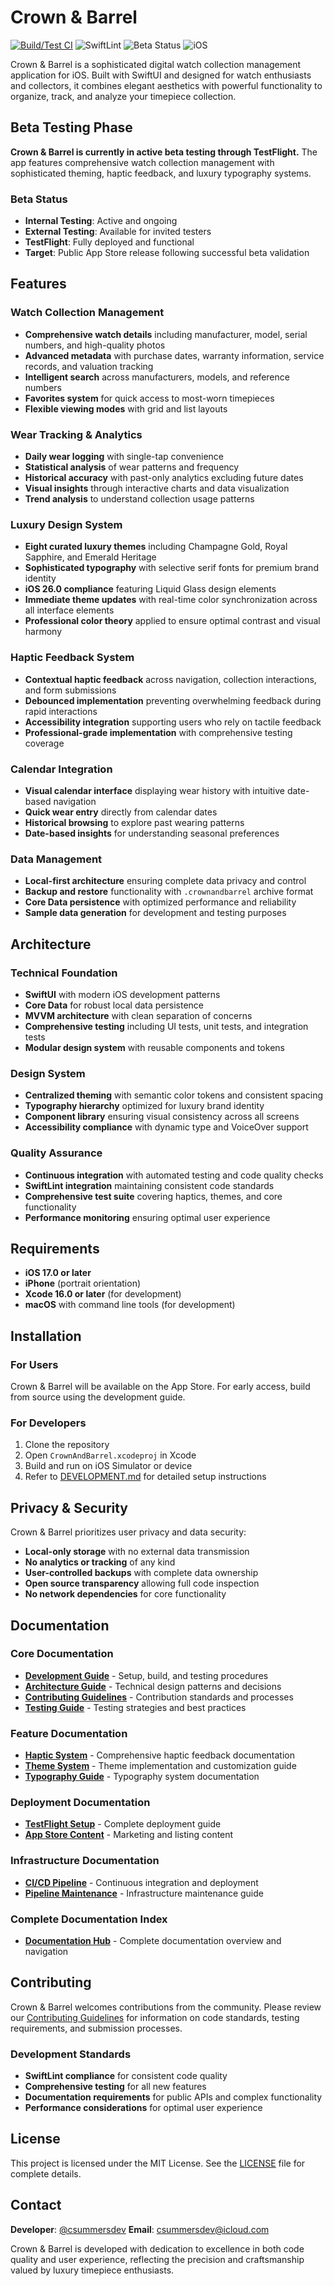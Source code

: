 # Crown & Barrel

[![Build/Test CI](https://github.com/csummers-dev/crownandbarrel-ios/actions/workflows/ci.yml/badge.svg)](https://github.com/csummers-dev/crownandbarrel-ios/actions/workflows/ci.yml)
![SwiftLint](https://img.shields.io/badge/lint-SwiftLint-FA7343?logo=swift)
![Beta Status](https://img.shields.io/badge/status-Beta%20Testing-orange?logo=testflight)
![iOS](https://img.shields.io/badge/iOS-26.0+-blue?logo=ios)

Crown & Barrel is a sophisticated digital watch collection management application for iOS. Built with SwiftUI and designed for watch enthusiasts and collectors, it combines elegant aesthetics with powerful functionality to organize, track, and analyze your timepiece collection.

## Beta Testing Phase

**Crown & Barrel is currently in active beta testing through TestFlight.** The app features comprehensive watch collection management with sophisticated theming, haptic feedback, and luxury typography systems.

### Beta Status
- **Internal Testing**: Active and ongoing
- **External Testing**: Available for invited testers
- **TestFlight**: Fully deployed and functional
- **Target**: Public App Store release following successful beta validation

## Features

### Watch Collection Management
- **Comprehensive watch details** including manufacturer, model, serial numbers, and high-quality photos
- **Advanced metadata** with purchase dates, warranty information, service records, and valuation tracking
- **Intelligent search** across manufacturers, models, and reference numbers
- **Favorites system** for quick access to most-worn timepieces
- **Flexible viewing modes** with grid and list layouts

### Wear Tracking & Analytics
- **Daily wear logging** with single-tap convenience
- **Statistical analysis** of wear patterns and frequency
- **Historical accuracy** with past-only analytics excluding future dates
- **Visual insights** through interactive charts and data visualization
- **Trend analysis** to understand collection usage patterns

### Luxury Design System
- **Eight curated luxury themes** including Champagne Gold, Royal Sapphire, and Emerald Heritage
- **Sophisticated typography** with selective serif fonts for premium brand identity
- **iOS 26.0 compliance** featuring Liquid Glass design elements
- **Immediate theme updates** with real-time color synchronization across all interface elements
- **Professional color theory** applied to ensure optimal contrast and visual harmony

### Haptic Feedback System
- **Contextual haptic feedback** across navigation, collection interactions, and form submissions
- **Debounced implementation** preventing overwhelming feedback during rapid interactions
- **Accessibility integration** supporting users who rely on tactile feedback
- **Professional-grade implementation** with comprehensive testing coverage

### Calendar Integration
- **Visual calendar interface** displaying wear history with intuitive date-based navigation
- **Quick wear entry** directly from calendar dates
- **Historical browsing** to explore past wearing patterns
- **Date-based insights** for understanding seasonal preferences

### Data Management
- **Local-first architecture** ensuring complete data privacy and control
- **Backup and restore** functionality with `.crownandbarrel` archive format
- **Core Data persistence** with optimized performance and reliability
- **Sample data generation** for development and testing purposes

## Architecture

### Technical Foundation
- **SwiftUI** with modern iOS development patterns
- **Core Data** for robust local data persistence
- **MVVM architecture** with clean separation of concerns
- **Comprehensive testing** including UI tests, unit tests, and integration tests
- **Modular design system** with reusable components and tokens

### Design System
- **Centralized theming** with semantic color tokens and consistent spacing
- **Typography hierarchy** optimized for luxury brand identity
- **Component library** ensuring visual consistency across all screens
- **Accessibility compliance** with dynamic type and VoiceOver support

### Quality Assurance
- **Continuous integration** with automated testing and code quality checks
- **SwiftLint integration** maintaining consistent code standards
- **Comprehensive test suite** covering haptics, themes, and core functionality
- **Performance monitoring** ensuring optimal user experience

## Requirements

- **iOS 17.0 or later**
- **iPhone** (portrait orientation)
- **Xcode 16.0 or later** (for development)
- **macOS** with command line tools (for development)

## Installation

### For Users
Crown & Barrel will be available on the App Store. For early access, build from source using the development guide.

### For Developers
1. Clone the repository
2. Open `CrownAndBarrel.xcodeproj` in Xcode
3. Build and run on iOS Simulator or device
4. Refer to [DEVELOPMENT.md](DEVELOPMENT.md) for detailed setup instructions

## Privacy & Security

Crown & Barrel prioritizes user privacy and data security:

- **Local-only storage** with no external data transmission
- **No analytics or tracking** of any kind
- **User-controlled backups** with complete data ownership
- **Open source transparency** allowing full code inspection
- **No network dependencies** for core functionality

## Documentation

### Core Documentation
- **[Development Guide](DEVELOPMENT.md)** - Setup, build, and testing procedures
- **[Architecture Guide](ARCHITECTURE.md)** - Technical design patterns and decisions
- **[Contributing Guidelines](CONTRIBUTING.md)** - Contribution standards and processes
- **[Testing Guide](TESTING.md)** - Testing strategies and best practices

### Feature Documentation
- **[Haptic System](docs/haptics/README.md)** - Comprehensive haptic feedback documentation
- **[Theme System](docs/themes/README.md)** - Theme implementation and customization guide
- **[Typography Guide](docs/LUXURY_TYPOGRAPHY_GUIDE.md)** - Typography system documentation

### Deployment Documentation
- **[TestFlight Setup](docs/deployment/README.md)** - Complete deployment guide
- **[App Store Content](docs/deployment/APP_STORE_CONTENT.md)** - Marketing and listing content

### Infrastructure Documentation
- **[CI/CD Pipeline](docs/CI_CD_TROUBLESHOOTING.md)** - Continuous integration and deployment
- **[Pipeline Maintenance](docs/PIPELINE_MAINTENANCE_GUIDE.md)** - Infrastructure maintenance guide

### Complete Documentation Index
- **[Documentation Hub](docs/README.md)** - Complete documentation overview and navigation

## Contributing

Crown & Barrel welcomes contributions from the community. Please review our [Contributing Guidelines](CONTRIBUTING.md) for information on code standards, testing requirements, and submission processes.

### Development Standards
- **SwiftLint compliance** for consistent code quality
- **Comprehensive testing** for all new features
- **Documentation requirements** for public APIs and complex functionality
- **Performance considerations** for optimal user experience

## License

This project is licensed under the MIT License. See the [LICENSE](LICENSE) file for complete details.

## Contact

**Developer**: [@csummersdev](https://github.com/csummers-dev)
**Email**: [csummersdev@icloud.com](mailto:csummersdev@icloud.com)

Crown & Barrel is developed with dedication to excellence in both code quality and user experience, reflecting the precision and craftsmanship valued by luxury timepiece enthusiasts.